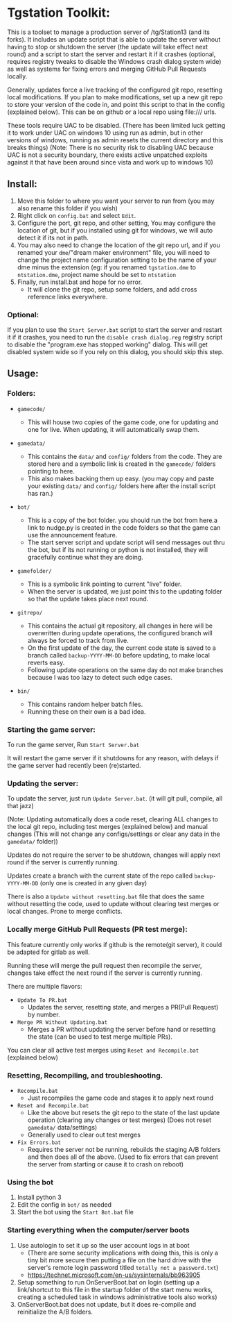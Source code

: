 # Tgstation Toolkit:
This is a toolset to manage a production server of /tg/Station13 (and its forks). It includes an update script that is able to update the server without having to stop or shutdown the server (the update will take effect next round) and a script to start the server and restart it if it crashes (optional, requires registry tweaks to disable the Windows crash dialog system wide) as well as systems for fixing errors and merging GitHub Pull Requests locally.
  
Generally, updates force a live tracking of the configured git repo, resetting local modifications. If you plan to make modifications, set up a new git repo to store your version of the code in, and point this script to that in the config (explained below). This can be on github or a local repo using file:/// urls.

These tools require UAC to be disabled. (There has been limited luck getting it to work under UAC on windows 10 using run as admin, but in other versions of windows, running as admin resets the current directory and this breaks things)
(Note: There is no security risk to disabling UAC because UAC is not a security boundary, there exists active unpatched exploits against it that have been around since vista and work up to windows 10)

## Install:
1. Move this folder to where you want your server to run from (you may also rename this folder if you wish)
1. Right click on `config.bat` and select `Edit`.
1. Configure the port, git repo, and other setting, You may configure the location of git, but if you installed using git for windows, we will auto detect it if its not in path.
1. You may also need to change the location of the git repo url, and if you renamed your `dme`/"dream maker environment" file, you will need to change the project name configuration setting to be the name of your dme minus the extension (eg: if you renamed `tgstation.dme` to `ntstation.dme`, project name should be set to `ntstation`
1. Finally, run install.bat and hope for no error.
	* It will clone the git repo, setup some folders, and add cross reference links everywhere.
	
### Optional:
If you plan to use the `Start Server.bat` script to start the server and restart it if it crashes, you need to run the `disable crash dialog.reg` registry script to disable the "program.exe has stopped working" dialog. This will get disabled system wide so if you rely on this dialog, you should skip this step.

## Usage:
### Folders:
* `gamecode/`
	* This will house two copies of the game code, one for updating and one for live. When updating, it will automatically swap them.

* `gamedata/`
	* This contains the `data/` and `config/` folders from the code. They are stored here and a symbolic link is created in the `gamecode/` folders pointing to here.
	* This also makes backing them up easy.
(you may copy and paste your existing `data/` and `config/` folders here after the install script has ran.)

* `bot/`
	* This is a copy of the bot folder. you should run the bot from here.a link to nudge.py is created in the code folders so that the game can use the announcement feature.
	* The start server script and update script will send messages out thru the bot, but if its not running or python is not installed, they will gracefully continue what they are doing.

* `gamefolder/`
	* This is a symbolic link pointing to current "live" folder.
	* When the server is updated, we just point this to the updating folder so that the update takes place next round.

* `gitrepo/`
	* This contains the actual git repository, all changes in here will be overwritten during update operations, the configured branch will always be forced to track from live.
	* On the first update of the day, the current code state is saved to a branch called `backup-YYYY-MM-DD` before updating, to make local reverts easy.
	* Following update operations on the same day do not make branches because I was too lazy to detect such edge cases.

* `bin/`
	* This contains random helper batch files.
	* Running these on their own is a bad idea.

### Starting the game server:
To run the game server, Run `Start Server.bat`

It will restart the game server if it shutdowns for any reason, with delays if the game server had recently been (re)started.


### Updating the server:
To update the server, just run `Update Server.bat`. (it will git pull, compile, all that jazz)  

(Note: Updating automatically does a code reset, clearing ALL changes to the local git repo, including test merges (explained below) and manual changes (This will not change any configs/settings or clear any data in the `gamedata/` folder))  

Updates do not require the server to be shutdown, changes will apply next round if the server is currently running.  

Updates create a branch with the current state of the repo called `backup-YYYY-MM-DD` (only one is created in any given day)

There is also a `Update without resetting.bat` file that does the same without resetting the code, used to update without clearing test merges or local changes. Prone to merge conflicts.


### Locally merge GitHub Pull Requests (PR test merge):
This feature currently only works if github is the remote(git server), it could be adapted for gitlab as well.

Running these will merge the pull request then recompile the server, changes take effect the next round if the server is currently running.  

There are multiple flavors:  
* `Update To PR.bat`
	* Updates the server, resetting state, and merges a PR(Pull Request) by number.
* `Merge PR Without Updating.bat`
	* Merges a PR without updating the server before hand or resetting the state (can be used to test merge multiple PRs).

You can clear all active test merges using `Reset and Recompile.bat` (explained below)

### Resetting, Recompiling, and troubleshooting.
* `Recompile.bat`
	* Just recompiles the game code and stages it to apply next round
* `Reset and Recompile.bat`
	* Like the above but resets the git repo to the state of the last update operation (clearing any changes or test merges) (Does not reset `gamedata/` data/settings)
	* Generally used to clear out test merges
* `Fix Errors.bat`
	* Requires the server not be running, rebuilds the staging A/B folders and then does all of the above. (Used to fix errors that can prevent the server from starting or cause it to crash on reboot)
 
### Using the bot
1. Install python 3
1. Edit the config in `bot/` as needed
1. Start the bot using the `Start Bot.bat` file

 
### Starting everything when the computer/server boots
1. Use autologin to set it up so the user account logs in at boot
	* (There are some security implications with doing this, this is only a tiny bit more secure then putting a file on the hard drive with the server's remote login password titled `totally not a password.txt`)
	* https://technet.microsoft.com/en-us/sysinternals/bb963905
1. Setup something to run OnServerBoot.bat on login (setting up a link/shortcut to this file in the startup folder of the start menu works, creating a scheduled task in windows administrative tools also works)
1. OnServerBoot.bat does not update, but it does re-compile and reinitialize the A/B folders.
	

	
